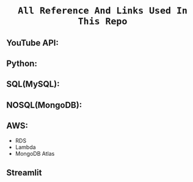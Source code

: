 # <div align="center">`All Reference And Links Used In This Repo`</div>

## YouTube API:

## Python:

## SQL(MySQL):

## NOSQL(MongoDB):

## AWS:
  
  - RDS
  - Lambda
  - MongoDB Atlas
    
## Streamlit
      
